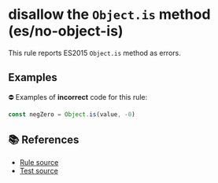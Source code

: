 # disallow the `Object.is` method (es/no-object-is)

This rule reports ES2015 `Object.is` method as errors.

## Examples

⛔ Examples of **incorrect** code for this rule:

```js
const negZero = Object.is(value, -0)
```

## 📚 References

- [Rule source](https://github.com/mysticatea/eslint-plugin-es/blob/v1.2.0/lib/rules/no-object-is.js)
- [Test source](https://github.com/mysticatea/eslint-plugin-es/blob/v1.2.0/tests/lib/rules/no-object-is.js)
